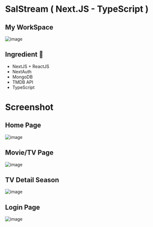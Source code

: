 # SalStream ( Next.JS - TypeScript )

## My WorkSpace

![image](https://user-images.githubusercontent.com/86192249/218677240-932b4e0d-2b3f-4a3e-acb3-ee5ca30ce891.png)


## Ingredient 🍗  
  - NextJS + ReactJS
  - NextAuth
  - MongoDB
  - TMDB API
  - TypeScript 

# Screenshot

## Home Page

![image](https://user-images.githubusercontent.com/86192249/218676457-e9b5fcff-751c-487e-ad14-b0c1b47de73b.png)


## Movie/TV Page

![image](https://user-images.githubusercontent.com/86192249/218677891-45873845-66e4-47c6-be8f-48f0c9421f3c.png)

## TV Detail Season

![image](https://user-images.githubusercontent.com/86192249/221354355-793f25c9-35c7-4947-b287-7e0e7b46c388.png)


##  Login Page

![image](https://user-images.githubusercontent.com/86192249/218678037-995678b4-52cf-40be-a555-aa00d69c5cf2.png)







  
  
